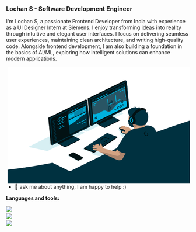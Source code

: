 ### Lochan S - Software Development Engineer

<!--
**lochan s/lochan s** is a ✨ _special_ ✨ repository because its `README.md` (this file) appears on your GitHub profile.

Here are some ideas to get you started:

- 🔭 I’m currently working on Front end development
- 🌱 I’m currently learning Angular
- 👯 I’m looking to collaborate on ...
- 🤔 I’m looking for help with ...
- 💬 Ask me about ...
- 📫 How to reach me: ...
- 😄 Pronouns: ...
- ⚡ Fun fact: ...
-->
<!--
<a href="https://www.instagram.com/lochan_s_gowda/">
  <img align="left" alt="Lochan's instagram" width="22px" src="https://raw.githubusercontent.com/hussainweb/hussainweb/main/icons/instagram.png" />
</a>

<a href="https://discord.gg/XTW52Kt">
  <img align="left" alt="Lochan's Discord" width="22px" src="https://raw.githubusercontent.com/peterthehan/peterthehan/master/assets/discord.svg" />
</a>
<a href="https://twitter.com/malikdinar">
  <img align="left" alt="Malik | Twitter" width="22px" src="https://raw.githubusercontent.com/peterthehan/peterthehan/master/assets/twitter.svg" />
</a> 
<a href="https://www.linkedin.com/in/lochan-s-17905b2b0/">
  <img align="left" alt="Lochan's LinkedIN" width="22px" src="https://raw.githubusercontent.com/peterthehan/peterthehan/master/assets/linkedin.svg" />
</a>  -->

<!-- ![](https://visitor-badge.glitch.me/badge?page_id=malikdinar.malikdinar) -->
I'm Lochan S, a passionate Frontend Developer from India with experience as a UI Designer Intern at Siemens. I enjoy transforming ideas into reality through intuitive and elegant user interfaces. I focus on delivering seamless user experiences, maintaining clean architecture, and writing high-quality code. Alongside frontend development, I am also building a foundation in the basics of AI/ML, exploring how intelligent solutions can enhance modern applications.

<!--
I am an open-source contributor and maintainer, leveraging community-driven collaboration to continuously learn, share knowledge, and build impactful solutions.
-->

  <img align="right" alt="GIF" src="https://github.com/Lochan09/Lochan09/blob/main/code.gif" width="500" height="320" />
  
- 💬 ask me about anything, I am happy to help :)

**Languages and tools:**  

<a><img src="https://skillicons.dev/icons?i=nodejs,mongodb,js" />
<a/> <br/>
<a><img src="https://skillicons.dev/icons?i=git,react,huggingface" />
<a/>
 <br/>
<a><img src="https://skillicons.dev/icons?i==angular,figma,css" />
<a/>
